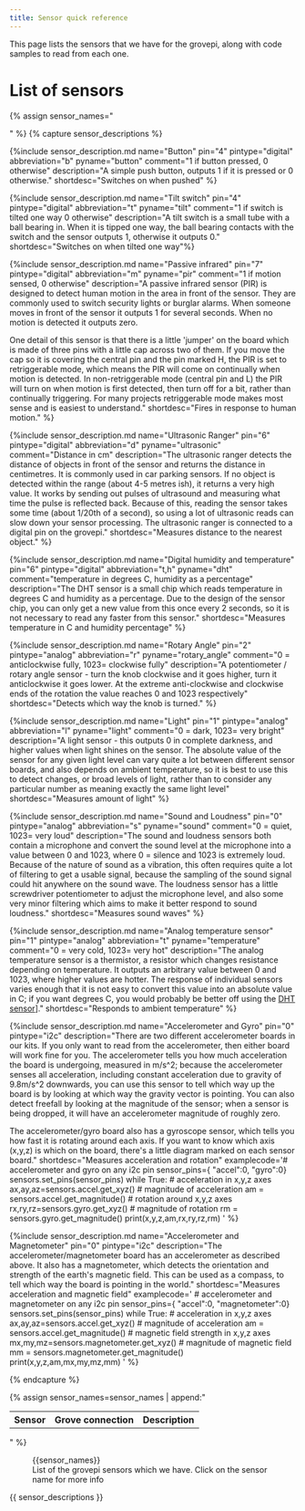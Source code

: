 ```yaml
---
title: Sensor quick reference
---
```

This page lists the sensors that we have for the grovepi, along with code samples to read from each one.

# List of sensors
{% assign sensor_names="
<table>
<th>Sensor</th>
<th>Grove connection</th>
<th>Description</th>
" %}
{% capture sensor_descriptions %}

{%include sensor_description.md name="Button" pin="4" pintype="digital" abbreviation="b" pyname="button" comment="1 if button pressed, 0 otherwise" description="A simple push button, outputs 1 if it is pressed or 0 otherwise." shortdesc="Switches on when pushed" %}

{%include sensor_description.md name="Tilt switch" pin="4" pintype="digital" abbreviation="t" pyname="tilt" comment="1 if switch is tilted one way 0 otherwise" description="A tilt switch is a small tube with a ball bearing in. When it is tipped one way, the ball bearing contacts with the switch and the sensor outputs 1, otherwise it outputs 0." shortdesc="Switches on when tilted one way"%}

{%include sensor_description.md name="Passive infrared" pin="7" pintype="digital" abbreviation="m" pyname="pir" comment="1 if motion sensed, 0 otherwise" description="A passive infrared sensor (PIR) is designed to detect human motion in the area in front of the sensor. They are commonly used to switch security lights or burglar alarms. When someone moves in front of the sensor it outputs 1 for several seconds. When no motion is detected it outputs zero. 

One detail of this sensor is that there is a little 'jumper' on the board which is made of three pins with a little cap across two of them. If you move the cap so it is covering the central pin and the pin marked H, the PIR is set to retriggerable mode, which means the PIR will come on continually when motion is detected. In non-retriggerable mode (central pin and L) the PIR will turn on when motion is first detected, then turn off for a bit, rather than continually triggering. For many projects retriggerable mode makes most sense and is easiest to understand." shortdesc="Fires in response to human motion." %}

{%include sensor_description.md name="Ultrasonic Ranger" pin="6" pintype="digital" abbreviation="d" pyname="ultrasonic" comment="Distance in cm" description="The ultrasonic ranger detects the distance of objects in front of the sensor and returns the distance in centimetres. It is commonly used in car parking sensors. If no object is detected within the range (about 4-5 metres ish), it returns a very high value. It works by sending out pulses of ultrasound and measuring what time the pulse is reflected back. Because of this, reading the sensor takes some time (about 1/20th of a second), so using a lot of ultrasonic reads can slow down your sensor processing. The ultrasonic ranger is connected to a digital pin on the grovepi." shortdesc="Measures distance to the nearest object." %}

{%include sensor_description.md name="Digital humidity and temperature" pin="6" pintype="digital" abbreviation="t,h" pyname="dht" comment="temperature in degrees C, humidity as a percentage" description="The DHT sensor is a small chip which reads temperature in degrees C and humidity as a percentage. Due to the design of the sensor chip, you can only get a new value from this once every 2 seconds, so it is not necessary to read any faster from this sensor." shortdesc="Measures temperature in C and humidity percentage" %}

{%include sensor_description.md name="Rotary Angle" pin="2" pintype="analog" abbreviation="r" pyname="rotary_angle" comment="0 = anticlockwise fully, 1023= clockwise fully" description="A potentiometer / rotary angle sensor - turn the knob clockwise and it goes higher, turn it anticlockwise it goes lower. At the extreme anti-clockwise and clockwise ends of the rotation the value reaches 0 and 1023 respectively" shortdesc="Detects which way the knob is turned." %}



{%include sensor_description.md name="Light" pin="1" pintype="analog" abbreviation="l" pyname="light" comment="0 = dark, 1023= very bright" description="A light sensor - this outputs 0 in complete darkness, and higher values when light shines on the sensor. The absolute value of the sensor for any given light level can vary quite a lot between different sensor boards, and also depends on ambient temperature, so it is best to use this to detect changes, or broad levels of light, rather than to consider any particular number as meaning exactly the same light level" shortdesc="Measures amount of light" %}

{%include sensor_description.md name="Sound and Loudness" pin="0" pintype="analog" abbreviation="s" pyname="sound" comment="0 = quiet, 1023= very loud" description="The sound and loudness sensors both contain a microphone and convert the sound level at the microphone into a value between 0 and 1023, where 0 = silence and 1023 is extremely loud. Because of the nature of sound as a vibration, this often requires quite a lot of filtering to get a usable signal, because the sampling of the sound signal could hit anywhere on the sound wave. The loudness sensor has a little screwdriver potentiometer to adjust the microphone level, and also some very minor filtering which aims to make it better respond to sound loudness." shortdesc="Measures sound waves" %}

{%include sensor_description.md name="Analog temperature sensor" pin="1" pintype="analog" abbreviation="t" pyname="temperature" comment="0 = very cold, 1023= very hot" description="The analog temperature sensor is a thermistor, a resistor which changes resistance depending on temperature. It outputs an arbitrary value between 0 and 1023, where higher values are hotter. The response of individual sensors varies enough that it is not easy to convert this value into an absolute value in C; if you want degrees C, you would probably be better off using the [DHT sensor](#digital-humidity-and-temperature)]." shortdesc="Responds to ambient temperature" %}

{%include sensor_description.md name="Accelerometer and Gyro" pin="0" pintype="i2c" description="There are two different accelerometer boards in our kits. If you only want to read from the accelerometer, then either board will work fine for you. The accelerometer tells you how much acceleration the board is undergoing, measured in m/s^2; because the accelerometer senses all acceleration, including  constant acceleration due to gravity of 9.8m/s^2 downwards, you can use this sensor to tell which way up the board is by looking at which way the gravity vector is pointing. You can also detect freefall by looking at the magnitude of the sensor; when a sensor is being dropped, it will have an accelerometer magnitude of roughly zero.

The accelerometer/gyro board also has a gyroscope sensor, which tells you how fast it is rotating around each axis. If you want to know which axis (x,y,z) is which on the board, there's a little diagram marked on each sensor board." shortdesc="Measures acceleration and rotation" examplecode='# accelerometer and gyro on any i2c pin
sensor_pins={ "accel":0,
"gyro":0}
sensors.set_pins(sensor_pins)
while True:
    # acceleration in x,y,z axes
    ax,ay,az=sensors.accel.get_xyz() 
    # magnitude of acceleration
    am = sensors.accel.get_magnitude() 
    # rotation around x,y,z axes
    rx,ry,rz=sensors.gyro.get_xyz() 
    # magnitude of rotation
    rm = sensors.gyro.get_magnitude()
    print(x,y,z,am,rx,ry,rz,rm) '
%}

{%include sensor_description.md name="Accelerometer and Magnetometer" pin="0" pintype="i2c" description="The accelerometer/magnetometer board has an accelerometer as described above. It also has a magnetometer, which detects the orientation and strength of the earth's magnetic field. This can be used as a compass, to tell which way the board is pointing in the world." shortdesc="Measures acceleration and magnetic field" examplecode=' # accelerometer and magnetometer on any i2c pin
sensor_pins={ "accel":0,
"magnetometer":0}
sensors.set_pins(sensor_pins)
while True:
    # acceleration in x,y,z axes
    ax,ay,az=sensors.accel.get_xyz()
    # magnitude of acceleration
    am = sensors.accel.get_magnitude()
    # magnetic field strength in x,y,z axes
    mx,my,mz=sensors.magnetometer.get_xyz() 
    # magnitude of magnetic field
    mm = sensors.magnetometer.get_magnitude()
    print(x,y,z,am,mx,my,mz,mm) '
%}

{% endcapture %}

{% assign sensor_names=sensor_names | append:"</table>" %}
<figure>
{{sensor_names}}
<figcaption>List of the grovepi sensors which we have. Click on the sensor name for more info</figcaption>
</figure>
{{ sensor_descriptions }}



